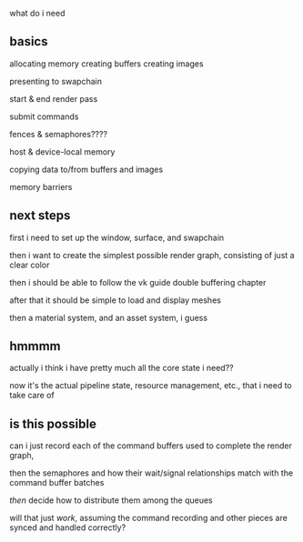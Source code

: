 


what do i need


## basics

allocating memory
creating buffers
creating images

presenting to swapchain

start & end render pass

submit commands

fences & semaphores????

host & device-local memory

copying data to/from buffers and images

memory barriers


## next steps

first i need to set up the window, surface, and swapchain

then i want to create the simplest possible render graph, consisting of just a clear color

then i should be able to follow the vk guide double buffering chapter

after that it should be simple to load and display meshes

then a material system, and an asset system, i guess

## hmmmm

actually i think i have pretty much all the core state i need??

now it's the actual pipeline state, resource management, etc., that i need to take care of

## is this possible

can i just record each of the command buffers used to complete the render graph,

then the semaphores and how their wait/signal relationships match with the command buffer batches

*then* decide how to distribute them among the queues

will that just *work*, assuming the command recording and other pieces are synced and handled correctly?